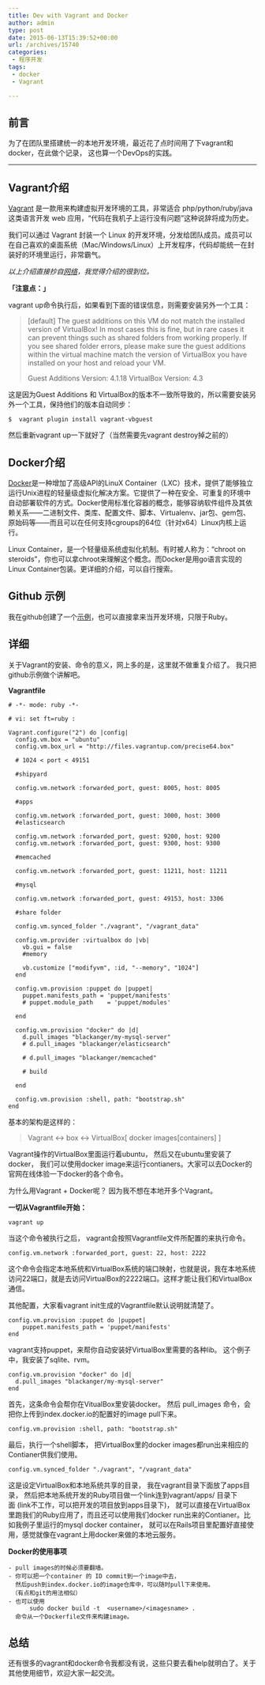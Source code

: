 ```yaml
---
title: Dev with Vagrant and Docker
author: admin
type: post
date: 2015-06-13T15:39:52+00:00
url: /archives/15740
categories:
 - 程序开发
tags:
 - docker
 - Vagrant

---
```

## 前言

为了在团队里搭建统一的本地开发环境，最近花了点时间用了下vagrant和docker，在此做个记录， 这也算一个DevOps的实践。

* * *

## Vagrant介绍

[Vagrant][1] 是一款用来构建虚拟开发环境的工具，非常适合 php/python/ruby/java 这类语言开发 web 应用，“代码在我机子上运行没有问题”这种说辞将成为历史。

我们可以通过 Vagrant 封装一个 Linux 的开发环境，分发给团队成员。成员可以在自己喜欢的桌面系统（Mac/Windows/Linux）上开发程序，代码却能统一在封装好的环境里运行，非常霸气。

_以上介绍直接抄自[网络][2]，我觉得介绍的很到位。_

**「注意点：」**

vagrant up命令执行后，如果看到下面的错误信息，则需要安装另外一个工具：

> [default] The guest additions on this VM do not match the installed version of
> VirtualBox! In most cases this is fine, but in rare cases it can
> prevent things such as shared folders from working properly. If you see
> shared folder errors, please make sure the guest additions within the
> virtual machine match the version of VirtualBox you have installed on
> your host and reload your VM.
>
> Guest Additions Version: 4.1.18
> VirtualBox Version: 4.3

这是因为Guest Additions 和 VirtualBox的版本不一致所导致的，所以需要安装另外一个工具，保持他们的版本自动同步：

```
$  vagrant plugin install vagrant-vbguest
```



然后重新vagrant up一下就好了（当然需要先vagrant destroy掉之前的）

## Docker介绍

[Docker][3]是一种增加了高级API的LinuX Container（LXC）技术，提供了能够独立运行Unix进程的轻量级虚拟化解决方案。它提供了一种在安全、可重复的环境中自动部署软件的方式。Docker使用标准化容器的概念，能够容纳软件组件及其依赖关系——二进制文件、类库、配置文件、脚本、Virtualenv、jar包、gem包、原始码等——而且可以在任何支持cgroups的64位（针对x64）Linux内核上运行。

Linux Container，是一个轻量级系统虚拟化机制。有时被人称为：“chroot on steroids”，你也可以拿chroot来理解这个概念。而Docker是用go语言实现的Linux Container包装。更详细的介绍，可以自行搜索。

## Github 示例

我在github创建了一个[示例][4]，也可以直接拿来当开发环境，只限于Ruby。

## 详细

关于Vagrant的安装、命令的意义，网上多的是，这里就不做重复介绍了。 我只把github示例做个讲解吧。

**Vagrantfile**

```
# -*- mode: ruby -*-

# vi: set ft=ruby :

Vagrant.configure("2") do |config|
  config.vm.box = "ubuntu"
  config.vm.box_url = "http://files.vagrantup.com/precise64.box"

  # 1024 < port < 49151

  #shipyard

  config.vm.network :forwarded_port, guest: 8005, host: 8005

  #apps

  config.vm.network :forwarded_port, guest: 3000, host: 3000
  #elasticsearch

  config.vm.network :forwarded_port, guest: 9200, host: 9200
  config.vm.network :forwarded_port, guest: 9300, host: 9300

  #memcached

  config.vm.network :forwarded_port, guest: 11211, host: 11211

  #mysql

  config.vm.network :forwarded_port, guest: 49153, host: 3306

  #share folder

  config.vm.synced_folder "./vagrant", "/vagrant_data"

  config.vm.provider :virtualbox do |vb|
    vb.gui = false
    #memory

    vb.customize ["modifyvm", :id, "--memory", "1024"]
  end

  config.vm.provision :puppet do |puppet|
    puppet.manifests_path = 'puppet/manifests'
    # puppet.module_path    = 'puppet/modules'

  end

  config.vm.provision "docker" do |d|
    d.pull_images "blackanger/my-mysql-server"
    # d.pull_images "blackanger/elasticsearch"

    # d.pull_images "blackanger/memcached"

    # build

  end

  config.vm.provision :shell, path: "bootstrap.sh"
end
```



基本的架构是这样的：

> Vagrant <-> box <-> VirtualBox[ docker images[containers] ]

Vagrant操作的VirtualBox里面运行着ubuntu， 然后又在ubuntu里安装了docker， 我们可以使用docker image来运行contianers。大家可以去Docker的官网在线体验一下docker的各个命令。

为什么用Vagrant + Docker呢？ 因为我不想在本地开多个Vagrant。

**一切从Vagrantfile开始：**

```
vagrant up
```



当这个命令被执行之后， vagrant会按照Vagrantfile文件所配置的来执行命令。

```
config.vm.network :forwarded_port, guest: 22, host: 2222
```



这个命令会指定本地系统和VirtualBox系统的端口映射，也就是说，我在本地系统访问22端口，就是去访问VirtualBox的2222端口。这样才能让我们和VirtualBox通信。

其他配置，大家看vagrant init生成的Vagrantfile默认说明就清楚了。

```
config.vm.provision :puppet do |puppet|
    puppet.manifests_path = 'puppet/manifests'
end
```



vagrant支持puppet，来帮你自动安装好VirtualBox里需要的各种lib。 这个例子中，我安装了sqlite、rvm。

```
config.vm.provision "docker" do |d|
  d.pull_images "blackanger/my-mysql-server"
end
```



首先，这条命令会帮你在VitualBox里安装docker。 然后 pull_images 命令，会把你上传到index.docker.io的配置好的image pull下来。

```
config.vm.provision :shell, path: "bootstrap.sh"
```



最后，执行一个shell脚本， 把VirtualBox里的docker images都run出来相应的Contianer供我们使用。

```
config.vm.synced_folder "./vagrant", "/vagrant_data"
```



这是设定VirtualBox和本地系统共享的目录， 我在vagrant目录下面放了apps目录， 然后把本地系统开发的Ruby项目做一个link连到vagrant/apps/ 目录下面 (link不工作，可以把开发的项目放到apps目录下)， 就可以直接在VirtualBox里跑我们的Ruby应用了，而且还可以使用我们docker run出来的Contianer。比如我例子里运行的mysql docker container， 就可以在Rails项目里配置好直接使用，感觉就像在vagrant上用docker来做的本地云服务。

**Docker的使用事项**

```
- pull images的时候必须要翻墙。
- 你可以把一个container 的 ID commit到一个image中去，
  然后push到index.docker.io的image仓库中，可以随时pull下来使用。
 （有点和git的用法相似）
- 也可以使用
      sudo docker build -t  <username>/<imagesname> .
  命令从一个Dockerfile文件来构建image。
```



## 总结

还有很多的vagrant和docker命令我都没有说，这些只要去看help就明白了。关于其他使用细节，欢迎大家一起交流。



[1]: http://vagrantup.com/
[2]: http://blog.segmentfault.com/fenbox/1190000000264347
[3]: https://www.docker.io/%E2%80%8E
[4]: https://github.com/Ruby-Study/dh_env